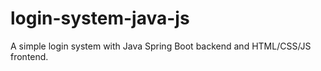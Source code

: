 # login-system-java-js
A simple login system with Java Spring Boot backend and HTML/CSS/JS frontend.
